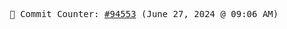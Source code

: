 <p align="center">
    <samp>
        📮 Commit Counter: <a href="https://github.com/Javascript-void0/Javascript-void0/commits/main">#94553</a> (June 27, 2024 @ 09:06 AM)
    </samp>
</p>